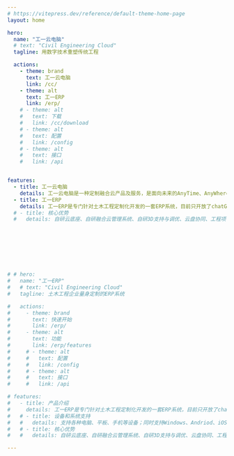 ```yaml
---
# https://vitepress.dev/reference/default-theme-home-page
layout: home

hero:
  name: "工一云电脑"
  # text: "Civil Engineering Cloud"
  tagline: 用数字技术重塑传统工程

  actions:
    - theme: brand
      text: 工一云电脑
      link: /cc/
    - theme: alt
      text: 工一ERP
      link: /erp/
    # - theme: alt
    #   text: 下载
    #   link: /cc/download
    # - theme: alt
    #   text: 配置
    #   link: /config
    # - theme: alt
    #   text: 接口
    #   link: /api


features:
  - title: 工一云电脑
    details: 工一云电脑是一种定制融合云产品及服务，是面向未来的AnyTime、AnyWhere、AnyDevice的一致性云办公与云教学解决方案。
  - title: 工一ERP
    details: 工一ERP是专门针对土木工程定制化开发的一套ERP系统，目前只开放了chatGPT模块。
  # - title: 核心优势
  #   details: 自研云底座、自研融合云管理系统、自研3D支持与调优、云盘协同、工程项目管理、制定服务。








# # hero:
#   name: "工一ERP"
#   # text: "Civil Engineering Cloud"
#   tagline: 土木工程企业量身定制的ERP系统

#   actions:
#     - theme: brand
#       text: 快速开始
#       link: /erp/
#     - theme: alt
#       text: 功能
#       link: /erp/features
#     # - theme: alt
#     #   text: 配置
#     #   link: /config
#     # - theme: alt
#     #   text: 接口
#     #   link: /api

# features:
#   - title: 产品介绍
#     details: 工一ERP是专门针对土木工程定制化开发的一套ERP系统，目前只开放了chatGPT模块。
#   # - title: 设备和系统支持
#   #   details: 支持各种电脑、平板、手机等设备；同时支持Windows、Andriod、iOS、iPadOS、macOS，HarmonyOS、MIUI等操作系统。
#   # - title: 核心优势
#   #   details: 自研云底座、自研融合云管理系统、自研3D支持与调优、云盘协同、工程项目管理、制定服务。

---
```


